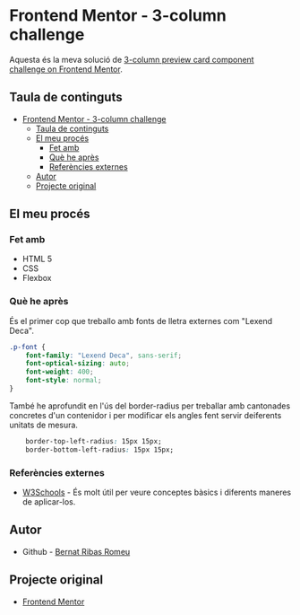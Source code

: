 # Frontend Mentor - 3-column challenge  

Aquesta és la meva solució de [3-column preview card component challenge on Frontend Mentor](https://www.frontendmentor.io/challenges/3column-preview-card-component-pH92eAR2-).  

## Taula de continguts  

- [Frontend Mentor - 3-column challenge](#frontend-mentor---3-column-challenge)
  - [Taula de continguts](#taula-de-continguts)
  - [El meu procés](#el-meu-procés)
    - [Fet amb](#fet-amb)
    - [Què he après](#què-he-après)
    - [Referències externes](#referències-externes)
  - [Autor](#autor)
  - [Projecte original](#projecte-original)

## El meu procés  

### Fet amb

- HTML 5
- CSS
- Flexbox

### Què he après

És el primer cop que treballo amb fonts de lletra externes com "Lexend Deca".  

```css
.p-font {
    font-family: "Lexend Deca", sans-serif;
    font-optical-sizing: auto;
    font-weight: 400;
    font-style: normal;
}
```

També he aprofundit en l'ús del border-radius per treballar amb cantonades concretes d'un contenidor i per modificar els angles fent servir deiferents unitats de mesura.

```css
    border-top-left-radius: 15px 15px;
    border-bottom-left-radius: 15px 15px;
```

### Referències externes

- [W3Schools](https://www.w3schools.com/css/default.asp) - És molt útil per veure conceptes bàsics i diferents maneres de aplicar-los.

## Autor
- Github - [Bernat Ribas Romeu](https://github.com/BernatRibasRomeu)

## Projecte original
- [Frontend Mentor](https://www.frontendmentor.io/)